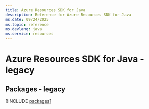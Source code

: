 ```yaml
---
title: Azure Resources SDK for Java
description: Reference for Azure Resources SDK for Java
ms.date: 09/24/2025
ms.topic: reference
ms.devlang: java
ms.service: resources
---
```

# Azure Resources SDK for Java - legacy
## Packages - legacy
[!INCLUDE [packages](resources-index.md)]